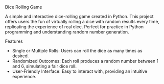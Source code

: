 Dice Rolling Game

A simple and interactive dice-rolling game created in Python. This project offers users the fun of virtually rolling a dice with random results every time, replicating the experience of real dice. Perfect for practice in Python programming and understanding random number generation.

Features

- Single or Multiple Rolls: Users can roll the dice as many times as desired.
- Randomized Outcomes: Each roll produces a random number between 1 and 6, simulating a fair dice roll.
- User-Friendly Interface: Easy to interact with, providing an intuitive experience.
